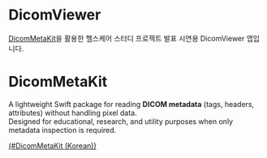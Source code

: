 # DicomViewer
[DicomMetaKit](https://github.com/bome24/DicomMetaKit?tab=readme-ov-file#dicommetakit-korean)을 활용한 헬스케어 스터디 프로젝트 발표 시연용 DicomViewer 앱입니다.

# DicomMetaKit

A lightweight Swift package for reading **DICOM metadata** (tags, headers, attributes) without handling pixel data.  
Designed for educational, research, and utility purposes when only metadata inspection is required.

[(#DicomMetaKit (Korean))](https://github.com/bome24/DicomMetaKit?tab=readme-ov-file#dicommetakit-korean)
